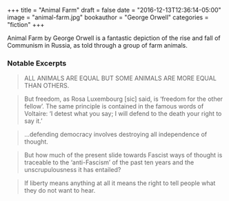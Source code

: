 +++
title = "Animal Farm"
draft = false
date = "2016-12-13T12:36:14-05:00"
image = "animal-farm.jpg"
bookauthor = "George Orwell"
categories = "fiction"
+++

Animal Farm by George Orwell is a fantastic depiction of the rise and fall of Communism in Russia, as told through a group of farm animals.

### Notable Excerpts

> ALL ANIMALS ARE EQUAL BUT SOME ANIMALS ARE MORE EQUAL THAN OTHERS.

<!-- -->
> But freedom, as Rosa Luxembourg [sic] said, is ‘freedom for the other fellow’. The same principle is contained in the famous words of Voltaire: ‘I detest what you say; I will defend to the death your right to say it.’

<!-- -->
> ...defending democracy involves destroying all independence of thought.

<!-- -->
> But how much of the present slide towards Fascist ways of thought is traceable to the ‘anti-Fascism’ of the past ten years and the unscrupulousness it has entailed?

<!-- -->
> If liberty means anything at all it means the right to tell people what they do not want to hear.
